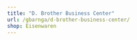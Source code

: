 ```yaml
---
title: "D. Brother Business Center"
url: /gbarnga/d-brother-business-center/
shop: Eisenwaren
---
```

